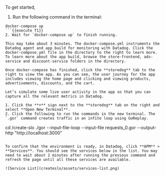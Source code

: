To get started, 

1. Run the following command in the terminal:
```
docker-compose up
```{{execute T1}}
2. Wait for `docker-compose up` to finish running. 

This may take about 3 minutes. The docker-compose.yml instruments the Datadog agent and app build for monitoring with Datadog. Click the docker-compose.yml file in the directory to the right to learn more. To learn more about the app build, browse the store-frontend, ads-service and discount-service folders in the directory. 

Once docker-compose has finished, click the **storedog** tab to the right to view the app. As you can see, the user journey for the app includes viewing the home page and clicking and viewing products, advertisements, discounts, and the cart.

Let’s simulate some live user activity in the app so that you can capture all the relevant metrics in Datadog. 

1. Click the **+** sign next to the **storedog** tab on the right and select **Open New Terminal**. 
2. Click the following to run the commands in the new terminal. The `.gor` command creates traffic in an infite loop using GoReplay. 

```
cd /create-slo
./gor --input-file-loop --input-file requests_0.gor --output-http "http://localhost:3000"
```{{execute T2}}

To confirm that the environment is ready, in Datadog, click **APM** > **Services**. You should see the services below in the list. You may need to wait about 2 minutes after running the previous command and refresh the page until all these services are available.

![Service List](createslo/assets/services-list.png)